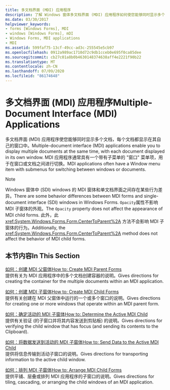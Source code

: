 ```yaml
---
title: 多文档界面 (MDI) 应用程序
description: 了解 Windows 窗体多文档界面 (MDI) 应用程序如何使您能够同时显示多个文档，每个文档都显示在其自己的窗口中。
ms.date: 03/30/2017
helpviewer_keywords:
- forms [Windows Forms], MDI
- windows [Windows Forms], mDI
- Windows Forms, MDI applications
- MDI
ms.assetid: 599faf75-13cf-49cc-ad3c-255545e5cb97
ms.openlocfilehash: 0912a989ac1710d72c9db1cceb0e695f0ca85dee
ms.sourcegitcommit: cb27c01a8b0b4630148374638aff4e2221f90b22
ms.translationtype: MT
ms.contentlocale: zh-CN
ms.lasthandoff: 07/09/2020
ms.locfileid: "86174648"
---
```

# <a name="multiple-document-interface-mdi-applications"></a><span data-ttu-id="75398-103">多文档界面 (MDI) 应用程序</span><span class="sxs-lookup"><span data-stu-id="75398-103">Multiple-Document Interface (MDI) Applications</span></span>
<span data-ttu-id="75398-104">多文档界面 (MDI) 应用程序使您能够同时显示多个文档，每个文档都显示在其自己的窗口中。</span><span class="sxs-lookup"><span data-stu-id="75398-104">Multiple-document interface (MDI) applications enable you to display multiple documents at the same time, with each document displayed in its own window.</span></span> <span data-ttu-id="75398-105">MDI 应用程序通常具有一个带有子菜单的 "窗口" 菜单项，用于在窗口或文档之间进行切换。</span><span class="sxs-lookup"><span data-stu-id="75398-105">MDI applications often have a Window menu item with submenus for switching between windows or documents.</span></span>  
  
> [!NOTE]
> <span data-ttu-id="75398-106">Windows 窗体中 (SDI) windows 的 MDI 窗体和单文档界面之间存在某些行为差异。</span><span class="sxs-lookup"><span data-stu-id="75398-106">There are some behavior differences between MDI forms and single-document interface (SDI) windows in Windows Forms.</span></span> <span data-ttu-id="75398-107">`Opacity`属性不影响 MDI 子窗体的外观。</span><span class="sxs-lookup"><span data-stu-id="75398-107">The `Opacity` property does not affect the appearance of MDI child forms.</span></span> <span data-ttu-id="75398-108">此外，此 <xref:System.Windows.Forms.Form.CenterToParent%2A> 方法不会影响 MDI 子窗体的行为。</span><span class="sxs-lookup"><span data-stu-id="75398-108">Additionally, the <xref:System.Windows.Forms.Form.CenterToParent%2A> method does not affect the behavior of MDI child forms.</span></span>  
  
## <a name="in-this-section"></a><span data-ttu-id="75398-109">本节内容</span><span class="sxs-lookup"><span data-stu-id="75398-109">In This Section</span></span>  
 [<span data-ttu-id="75398-110">如何：创建 MDI 父窗体</span><span class="sxs-lookup"><span data-stu-id="75398-110">How to: Create MDI Parent Forms</span></span>](how-to-create-mdi-parent-forms.md)  
 <span data-ttu-id="75398-111">提供有关为 MDI 应用程序中的多个文档创建容器的说明。</span><span class="sxs-lookup"><span data-stu-id="75398-111">Gives directions for creating the container for the multiple documents within an MDI application.</span></span>  
  
 [<span data-ttu-id="75398-112">如何：创建 MDI 子窗体</span><span class="sxs-lookup"><span data-stu-id="75398-112">How to: Create MDI Child Forms</span></span>](how-to-create-mdi-child-forms.md)  
 <span data-ttu-id="75398-113">提供有关创建在 MDI 父窗体中运行的一个或多个窗口的说明。</span><span class="sxs-lookup"><span data-stu-id="75398-113">Gives directions for creating one or more windows that operate within an MDI parent form.</span></span>  
  
 [<span data-ttu-id="75398-114">如何：确定活动的 MDI 子窗体</span><span class="sxs-lookup"><span data-stu-id="75398-114">How to: Determine the Active MDI Child</span></span>](how-to-determine-the-active-mdi-child.md)  
 <span data-ttu-id="75398-115">提供有关验证 (的子窗口并将其内容发送到剪贴板) 的说明。</span><span class="sxs-lookup"><span data-stu-id="75398-115">Gives directions for verifying the child window that has focus (and sending its contents to the Clipboard).</span></span>  
  
 [<span data-ttu-id="75398-116">如何：将数据发送到活动的 MDI 子窗体</span><span class="sxs-lookup"><span data-stu-id="75398-116">How to: Send Data to the Active MDI Child</span></span>](how-to-send-data-to-the-active-mdi-child.md)  
 <span data-ttu-id="75398-117">提供将信息传输到活动子窗口的说明。</span><span class="sxs-lookup"><span data-stu-id="75398-117">Gives directions for transporting information to the active child window.</span></span>  
  
 [<span data-ttu-id="75398-118">如何：排列 MDI 子窗体</span><span class="sxs-lookup"><span data-stu-id="75398-118">How to: Arrange MDI Child Forms</span></span>](how-to-arrange-mdi-child-forms.md)  
 <span data-ttu-id="75398-119">提供平铺、层叠或排列 MDI 应用程序的子窗口的说明。</span><span class="sxs-lookup"><span data-stu-id="75398-119">Gives directions for tiling, cascading, or arranging the child windows of an MDI application.</span></span>
